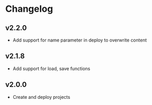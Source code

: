 # Changelog

## v2.2.0

- Add support for name parameter in deploy to overwrite content

## v2.1.8

- Add support for load, save functions

## v2.0.0

- Create and deploy projects